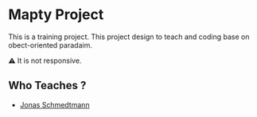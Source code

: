 # Mapty Project

This is a training project. This project design to teach and coding base on obect-oriented paradaim.

⚠ It is not responsive.

## Who Teaches ?

- [Jonas Schmedtmann](https://github.com/jonasschmedtmann)
